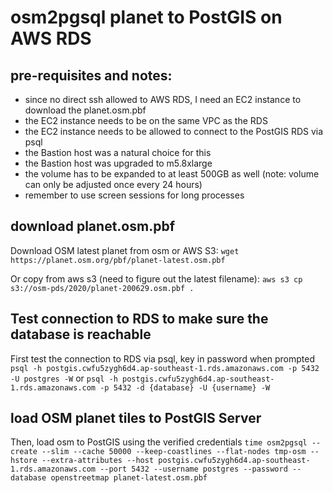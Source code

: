 # osm2pgsql planet to PostGIS on AWS RDS

## pre-requisites and notes:
- since no direct ssh allowed to AWS RDS, I need an EC2 instance to download the planet.osm.pbf
- the EC2 instance needs to be on the same VPC as the RDS
- the EC2 instance needs to be allowed to connect to the PostGIS RDS via psql
- the Bastion host was a natural choice for this
- the Bastion host was upgraded to m5.8xlarge
- the volume has to be expanded to at least 500GB as well (note: volume can only be adjusted once every 24 hours)
- remember to use screen sessions for long processes

## download planet.osm.pbf

Download OSM latest planet from osm or AWS S3:
`wget https://planet.osm.org/pbf/planet-latest.osm.pbf`

Or copy from aws s3 (need to figure out the latest filename): 
`aws s3 cp s3://osm-pds/2020/planet-200629.osm.pbf .`

## Test connection to RDS to make sure the database is reachable
First test the connection to RDS via psql, key in password when prompted
`psql -h postgis.cwfu5zygh6d4.ap-southeast-1.rds.amazonaws.com -p 5432 -U postgres -W` 
or 
`psql -h postgis.cwfu5zygh6d4.ap-southeast-1.rds.amazonaws.com -p 5432 -d {database} -U {username} -W`

## load OSM planet tiles to PostGIS Server
Then, load osm to PostGIS using the verified credentials
`time osm2pgsql --create --slim --cache 50000 --keep-coastlines --flat-nodes tmp-osm --hstore --extra-attributes --host postgis.cwfu5zygh6d4.ap-southeast-1.rds.amazonaws.com --port 5432 --username postgres --password --database openstreetmap planet-latest.osm.pbf`
